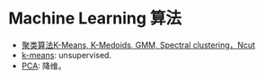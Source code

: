 Machine Learning 算法
=========================

- [聚类算法K-Means, K-Medoids, GMM, Spectral clustering，Ncut](http://blog.csdn.net/abcjennifer/article/details/8170687)
- [k-means](k-means.md): unsupervised.
- [PCA](PCA.md): 降维。
